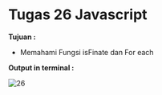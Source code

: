 # Tugas 26 Javascript

<b>Tujuan : </b>
<ul>
  <li>Memahami Fungsi isFinate dan For each</li>
</ul>

<b>Output in terminal : </b>

![26](https://user-images.githubusercontent.com/92837751/184476809-d40a999b-2435-456b-8d66-bfa30d4a68e9.jpg)
